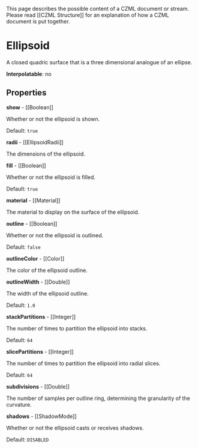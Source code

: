 This page describes the possible content of a CZML document or stream.  Please read [[CZML Structure]] for an explanation of how a CZML document is put together.

# Ellipsoid

A closed quadric surface that is a three dimensional analogue of an ellipse.

**Interpolatable**: no

## Properties

**show** - [[Boolean]]

Whether or not the ellipsoid is shown.

Default: `true`


**radii** - [[EllipsoidRadii]]

The dimensions of the ellipsoid.


**fill** - [[Boolean]]

Whether or not the ellipsoid is filled.

Default: `true`


**material** - [[Material]]

The material to display on the surface of the ellipsoid.


**outline** - [[Boolean]]

Whether or not the ellipsoid is outlined.

Default: `false`


**outlineColor** - [[Color]]

The color of the ellipsoid outline.


**outlineWidth** - [[Double]]

The width of the ellipsoid outline.

Default: `1.0`


**stackPartitions** - [[Integer]]

The number of times to partition the ellipsoid into stacks.

Default: `64`


**slicePartitions** - [[Integer]]

The number of times to partition the ellipsoid into radial slices.

Default: `64`


**subdivisions** - [[Double]]

The number of samples per outline ring, determining the granularity of the curvature.


**shadows** - [[ShadowMode]]

Whether or not the ellipsoid casts or receives shadows.

Default: `DISABLED`


